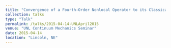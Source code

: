 ```yaml
---
title: "Convergence of a Fourth-Order Nonlocal Operator to its Classical Analogue"
collection: talks
type: "Talk"
permalink: /talks/2015-04-14-UNLApril2015
venue: "UNL Continuum Mechanics Seminar"
date: 2015-04-14
location: "Lincoln, NE"
---
```

